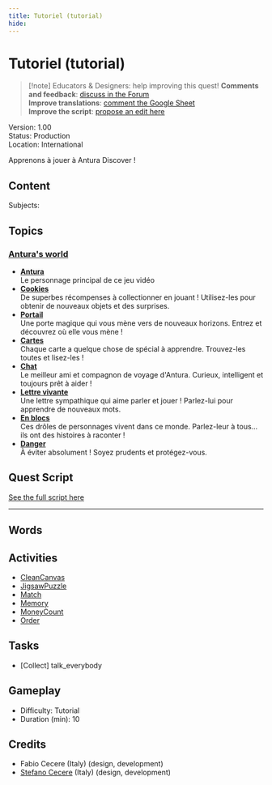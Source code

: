 ```yaml
---
title: Tutoriel (tutorial)
hide:
---
```


# Tutoriel (tutorial)
> [!note] Educators & Designers: help improving this quest!
> **Comments and feedback**: [discuss in the Forum](https://antura.discourse.group/t/quest-tutorial/41)  
> **Improve translations**: [comment the Google Sheet](https://docs.google.com/spreadsheets/d/1FPFOy8CHor5ArSg57xMuPAG7WM27-ecDOiU-OmtHgjw/edit?gid=631129787#gid=631129787)  
> **Improve the script**: [propose an edit here](https://github.com/vgwb/Antura/blob/main/Assets/_discover/_quests/_TUTORIAL/Tutorial%20-%20Yarn%20Script.yarn)  

Version: 1.00  
Status: Production  
Location: International

Apprenons à jouer à Antura Discover !

## Content
Subjects: 


## Topics
### [Antura's world](../../topics/index.md#antura-world)

  - **[Antura](../../cards/index.md#antura)**  
    Le personnage principal de ce jeu vidéo  
  - **[Cookies](../../cards/index.md#antura_cookies)**  
    De superbes récompenses à collectionner en jouant ! Utilisez-les pour obtenir de nouveaux objets et des surprises.  
  - **[Portail](../../cards/index.md#antura_portal)**  
    Une porte magique qui vous mène vers de nouveaux horizons. Entrez et découvrez où elle vous mène !  
  - **[Cartes](../../cards/index.md#antura_cards)**  
    Chaque carte a quelque chose de spécial à apprendre. Trouvez-les toutes et lisez-les !  
  - **[Chat](../../cards/index.md#antura_cat)**  
    Le meilleur ami et compagnon de voyage d'Antura. Curieux, intelligent et toujours prêt à aider !  
  - **[Lettre vivante](../../cards/index.md#antura_livingletter)**  
    Une lettre sympathique qui aime parler et jouer ! Parlez-lui pour apprendre de nouveaux mots.  
  - **[En blocs](../../cards/index.md#antura_blocky_character)**  
    Ces drôles de personnages vivent dans ce monde.
Parlez-leur à tous… ils ont des histoires à raconter !  
  - **[Danger](../../cards/index.md#antura_malus)**  
    À éviter absolument ! Soyez prudents et protégez-vous.  

## Quest Script

[See the full script here](./tutorial-script.md)

---

## Words
## Activities
- [CleanCanvas](../../activities/index.md#CleanCanvas)
- [JigsawPuzzle](../../activities/index.md#JigsawPuzzle)
- [Match](../../activities/index.md#Match)
- [Memory](../../activities/index.md#Memory)
- [MoneyCount](../../activities/index.md#MoneyCount)
- [Order](../../activities/index.md#Order)

## Tasks
- [Collect] talk_everybody
## Gameplay
- Difficulty: Tutorial
- Duration (min): 10
## Credits
- Fabio Cecere (Italy) (design, development)
- [Stefano Cecere](https://stefanocecere.com) (Italy) (design, development)
